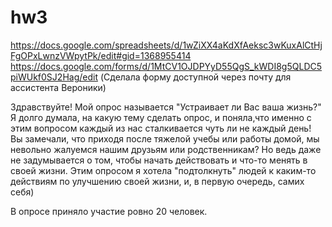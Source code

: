 # hw3
https://docs.google.com/spreadsheets/d/1wZiXX4aKdXfAeksc3wKuxAlCtHjFgOPxLwnzVWpytPk/edit#gid=1368955414
https://docs.google.com/forms/d/1MtCV1OJDPYyD55QgS_kWDI8g5QLDC5piWUkf0SJ2Hag/edit (Сделала форму доступной через почту для ассистента Вероники)

Здравствуйте! Мой опрос называется "Устраивает ли Вас ваша жизнь?" Я долго думала, на какую тему сделать опрос, и поняла,что именно с этим вопросом каждый из нас сталкивается чуть ли не каждый день! Вы замечали, что приходя после тяжелой учебы или работы домой, мы невольно жалуемся нашим друзьям или родственникам? Но ведь даже не задумывается о том, чтобы начать действовать и что-то менять в своей жизни. Этим опросом я хотела "подтолкнуть" людей к каким-то действиям по улучшению своей жизни, и, в первую очередь, самих себя)
  
  В опросе приняло участие ровно 20 человек.
  
